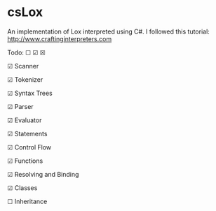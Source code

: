 # csLox
An implementation of Lox interpreted using C#. I followed this tutorial: http://www.craftinginterpreters.com

Todo: ☐ ☑ ☒

☑ Scanner

☑ Tokenizer

☑ Syntax Trees

☑ Parser

☑ Evaluator

☑ Statements

☑ Control Flow

☑ Functions

☑ Resolving and Binding

☑ Classes

☐ Inheritance
